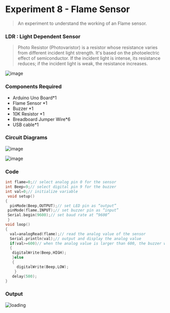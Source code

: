 # Experiment 8 - Flame Sensor

> An experiment to understand the working of an Flame sensor.

### LDR : Light Dependent Sensor

> Photo Resistor (Photovaristor) is a resistor whose resistance varies from different incident light strength. It's based on the photoelectric effect of semiconductor. If the incident light is intense, its resistance reduces; if the incident light is weak, the resistance increases.

![image](https://user-images.githubusercontent.com/51323070/146687534-a4c7ee74-cd88-4af2-96b8-581b63758aee.png)

### Components Required

* Arduino Uno Board*1
* Flame Sensor *1
* Buzzer *1
* 10K Resistor *1
* Breadboard Jumper Wire*6
* USB cable*1

### Circuit Diagrams

![image](https://user-images.githubusercontent.com/51323070/146687216-bcb36fc2-20cb-44bd-9093-83e169b6512c.png)

![image](https://user-images.githubusercontent.com/51323070/146687218-0b4dcc4a-875e-4795-a968-9f3d55aa1b99.png)

### Code

```ino
int flame=0;// select analog pin 0 for the sensor
int Beep=9;// select digital pin 9 for the buzzer
int val=0;// initialize variable
 void setup() 
{
  pinMode(Beep,OUTPUT);// set LED pin as “output”
 pinMode(flame,INPUT);// set buzzer pin as “input”
 Serial.begin(9600);// set baud rate at “9600”
 } 
void loop() 
{ 
  val=analogRead(flame);// read the analog value of the sensor 
  Serial.println(val);// output and display the analog value
  if(val>=600)// when the analog value is larger than 600, the buzzer will buzz
  {  
   digitalWrite(Beep,HIGH); 
   }else 
   {  
     digitalWrite(Beep,LOW); 
    }
   delay(500); 
}
```

### Output

![loading](https://user-images.githubusercontent.com/51323070/146673156-df307713-2ec1-46dd-9e6f-5bd0c7afc81f.gif)
